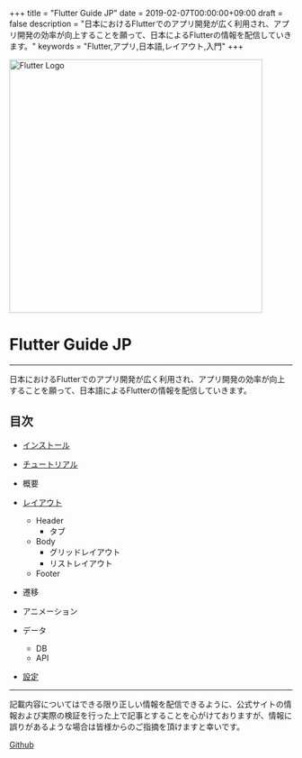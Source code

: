 +++
title = "Flutter Guide JP"
date = 2019-02-07T00:00:00+09:00
draft = false
description = "日本におけるFlutterでのアプリ開発が広く利用され、アプリ開発の効率が向上することを願って、日本によるFlutterの情報を配信していきます。"
keywords = "Flutter,アプリ,日本語,レイアウト,入門"
+++

<img src="http://flutter.ctrnost.com/images/logo_flutter_1080px_clr.png" width="450px" alt="Flutter Logo"/>

# Flutter Guide JP

---

日本におけるFlutterでのアプリ開発が広く利用され、アプリ開発の効率が向上することを願って、日本語によるFlutterの情報を配信していきます。

## 目次

- [インストール](/install/)
- [チュートリアル](/tutorial/)
- 概要
- [レイアウト](/layout/)
  - Header
    - タブ
  - Body
    - グリッドレイアウト
    - リストレイアウト
  - Footer

- 遷移

- アニメーション

- データ
  - DB
  - API

- [設定](/settings)

---

記載内容についてはできる限り正しい情報を配信できるように、公式サイトの情報および実際の検証を行った上で記事とすることを心がけておりますが、情報に誤りがあるような場合は皆様からのご指摘を頂けますと幸いです。

[Github](https://github.com/nemui-fujiu/flutter_guide_jp)
